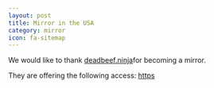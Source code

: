 ```yaml
---
layout: post
title: Mirror in the USA
category: mirror
icon: fa-sitemap
---
```


We would like to thank [deadbeef.ninja](https://deadbeef.ninja)for becoming a mirror.

They are offering the following access: [https](https://deadbeef.ninja/blackarch/)